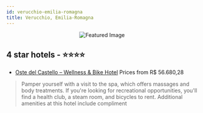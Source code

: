 ```yaml
---
id: verucchio-emilia-romagna
title: Verucchio, Emilia-Romagna
---
```


<center><img src="https://i.travelapi.com/hotels/3000000/2180000/2176400/2176388/8090fbe2_z.jpg" alt="Featured Image" /></center>


##  4 star hotels - ⭐️⭐️⭐️⭐️

-    [Oste del Castello – Wellness & Bike Hotel](https://us.hurb.com/hotels/verucchio/oste-del-castello-wellness-bike-hotel-JNP-JP050621?cmp=18055) Prices from R$ 56.680,28
   > Pamper yourself with a visit to the spa, which offers massages and body treatments. If you're looking for recreational opportunities, you'll find a health club, a steam room, and bicycles to rent. Additional amenities at this hotel include compliment
